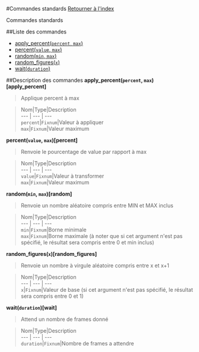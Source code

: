 #Commandes standards
[Retourner à l'index](__command_list.md)

Commandes standards

##Liste des commandes
*    [apply_percent(`percent`, `max`)](#apply_percent)
*    [percent(`value`, `max`)](#percent)
*    [random(`min`, `max`)](#random)
*    [random_figures(`x`)](#random_figures)
*    [wait(`duration`)](#wait)


##Description des commandes
**apply_percent(`percent`, `max`)[apply_percent]**

> Applique percent à max

  
> Nom|Type|Description  
--- | --- | ---  
`percent`|`Fixnum`|Valeur à appliquer  
`max`|`Fixnum`|Valeur maximum  


**percent(`value`, `max`)[percent]**

> Renvoie le pourcentage de value par rapport à max

  
> Nom|Type|Description  
--- | --- | ---  
`value`|`Fixnum`|Valeur à transformer  
`max`|`Fixnum`|Valeur maximum  


**random(`min`, `max`)[random]**

> Renvoie un nombre aléatoire compris entre MIN et MAX inclus

  
> Nom|Type|Description  
--- | --- | ---  
`min`|`Fixnum`|Borne minimale  
`max`|`Fixnum`|Borne maximale (à noter que si cet argument n'est pas spécifié, le résultat sera compris entre 0 et min inclus)  


**random_figures(`x`)[random_figures]**

> Renvoie un nombre à virgule aléatoire compris entre x et x+1

  
> Nom|Type|Description  
--- | --- | ---  
`x`|`Fixnum`|Valeur de base (si cet argument n'est pas spécifié, le résultat sera compris entre 0 et 1)  


**wait(`duration`)[wait]**

> Attend un nombre de frames donné

  
> Nom|Type|Description  
--- | --- | ---  
`duration`|`Fixnum`|Nombre de frames a attendre  


